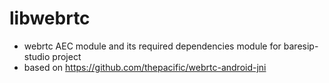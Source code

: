 # libwebrtc
- webrtc AEC module and its required dependencies module for baresip-studio project
- based on https://github.com/thepacific/webrtc-android-jni
